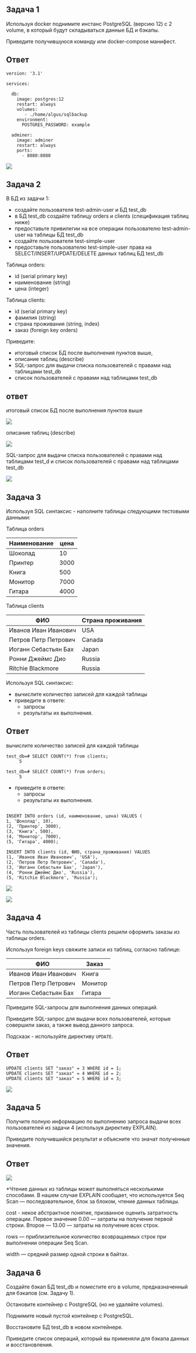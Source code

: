 ## Задача 1

Используя docker поднимите инстанс PostgreSQL (версию 12) c 2 volume, 
в который будут складываться данные БД и бэкапы.

Приведите получившуюся команду или docker-compose манифест.

## Ответ

```
version: '3.1'

services:

  db:
    image: postgres:12
    restart: always
    volumes:   
       - ./home/algus/sqlbackup
    environment:
      POSTGRES_PASSWORD: example

  adminer:
    image: adminer
    restart: always
    ports:
      - 8080:8080   
```
![](https://github.com/AleksandrGuschin/devops-netology/blob/main/%D0%A1%D0%BD%D0%B8%D0%BC%D0%BE%D0%BA%20%D1%8D%D0%BA%D1%80%D0%B0%D0%BD%D0%B0%20%D0%BE%D1%82%202021-06-06%2018-59-02.png)


## Задача 2

В БД из задачи 1: 
- создайте пользователя test-admin-user и БД test_db
- в БД test_db создайте таблицу orders и clients (спeцификация таблиц ниже)
- предоставьте привилегии на все операции пользователю test-admin-user на таблицы БД test_db
- создайте пользователя test-simple-user  
- предоставьте пользователю test-simple-user права на SELECT/INSERT/UPDATE/DELETE данных таблиц БД test_db

Таблица orders:
- id (serial primary key)
- наименование (string)
- цена (integer)

Таблица clients:
- id (serial primary key)
- фамилия (string)
- страна проживания (string, index)
- заказ (foreign key orders)

Приведите:
- итоговый список БД после выполнения пунктов выше,
- описание таблиц (describe)
- SQL-запрос для выдачи списка пользователей с правами над таблицами test_db
- список пользователей с правами над таблицами test_db

## ответ
итоговый список БД после выполнения пунктов выше

![](https://github.com/AleksandrGuschin/devops-netology/blob/main/%D0%A1%D0%BD%D0%B8%D0%BC%D0%BE%D0%BA%20%D1%8D%D0%BA%D1%80%D0%B0%D0%BD%D0%B0%20%D0%BE%D1%82%202021-06-06%2019-34-21.png)

описание таблиц (describe)

![](https://github.com/AleksandrGuschin/devops-netology/blob/main/%D0%A1%D0%BD%D0%B8%D0%BC%D0%BE%D0%BA%20%D1%8D%D0%BA%D1%80%D0%B0%D0%BD%D0%B0%20%D0%BE%D1%82%202021-06-06%2020-44-11.png)


SQL-запрос для выдачи списка пользователей с правами над таблицами test_d
и
список пользователей с правами над таблицами test_db

![](https://github.com/AleksandrGuschin/devops-netology/blob/main/%D0%A1%D0%BD%D0%B8%D0%BC%D0%BE%D0%BA%20%D1%8D%D0%BA%D1%80%D0%B0%D0%BD%D0%B0%20%D0%BE%D1%82%202021-06-06%2020-38-33.png)

## Задача 3

Используя SQL синтаксис - наполните таблицы следующими тестовыми данными:

Таблица orders

|Наименование|цена|
|------------|----|
|Шоколад| 10 |
|Принтер| 3000 |
|Книга| 500 |
|Монитор| 7000|
|Гитара| 4000|

Таблица clients

|ФИО|Страна проживания|
|------------|----|
|Иванов Иван Иванович| USA |
|Петров Петр Петрович| Canada |
|Иоганн Себастьян Бах| Japan |
|Ронни Джеймс Дио| Russia|
|Ritchie Blackmore| Russia|

Используя SQL синтаксис:
- вычислите количество записей для каждой таблицы 
- приведите в ответе:
    - запросы 
    - результаты их выполнения.


## Ответ

вычислите количество записей для каждой таблицы 
```
test_db=# SELECT COUNT(*) from clients;
     5

test_db=# SELECT COUNT(*) from orders;
     5
```

- приведите в ответе:
    - запросы 
    - результаты их выполнения.
```

INSERT INTO orders (id, наименование, цена) VALUES (
1, 'Шоколад', 10), 
(2, 'Принтер', 3000), 
(3, 'Книга', 500), 
(4, 'Монитор', 7000), 
(5, 'Гитара', 4000);
```
```
INSERT INTO clients (id, ФИО, страна_проживания) VALUES 
(1, 'Иванов Иван Иванович', 'USA'), 
(2, 'Петров Петр Петрович', 'Canada'), 
(3, 'Иоганн Себастьян Бах', 'Japan'), 
(4, 'Ронни Джеймс Дио', 'Russia'),
(5, 'Ritchie Blackmore', 'Russia');
```


![](https://github.com/AleksandrGuschin/devops-netology/blob/main/%D0%A1%D0%BD%D0%B8%D0%BC%D0%BE%D0%BA%20%D1%8D%D0%BA%D1%80%D0%B0%D0%BD%D0%B0%20%D0%BE%D1%82%202021-06-07%2021-10-03.png)

![](https://github.com/AleksandrGuschin/devops-netology/blob/main/%D0%A1%D0%BD%D0%B8%D0%BC%D0%BE%D0%BA%20%D1%8D%D0%BA%D1%80%D0%B0%D0%BD%D0%B0%20%D0%BE%D1%82%202021-06-07%2021-11-44.png)


## Задача 4

Часть пользователей из таблицы clients решили оформить заказы из таблицы orders.

Используя foreign keys свяжите записи из таблиц, согласно таблице:

|ФИО|Заказ|
|------------|----|
|Иванов Иван Иванович| Книга |
|Петров Петр Петрович| Монитор |
|Иоганн Себастьян Бах| Гитара |

Приведите SQL-запросы для выполнения данных операций.

Приведите SQL-запрос для выдачи всех пользователей, которые совершили заказ, а также вывод данного запроса.
 
Подсказк - используйте директиву `UPDATE`.

## Ответ

```
UPDATE clients SET "заказ" = 3 WHERE id = 1;
UPDATE clients SET "заказ" = 4 WHERE id = 2;
UPDATE clients SET "заказ" = 5 WHERE id = 3;
```

![](https://github.com/AleksandrGuschin/devops-netology/blob/main/%D0%A1%D0%BD%D0%B8%D0%BC%D0%BE%D0%BA%20%D1%8D%D0%BA%D1%80%D0%B0%D0%BD%D0%B0%20%D0%BE%D1%82%202021-06-07%2021-25-41.png)



## Задача 5

Получите полную информацию по выполнению запроса выдачи всех пользователей из задачи 4 
(используя директиву EXPLAIN).

Приведите получившийся результат и объясните что значат полученные значения.

## Ответ

![](https://github.com/AleksandrGuschin/devops-netology/blob/main/%D0%A1%D0%BD%D0%B8%D0%BC%D0%BE%D0%BA%20%D1%8D%D0%BA%D1%80%D0%B0%D0%BD%D0%B0%20%D0%BE%D1%82%202021-06-07%2021-32-46.png)

*Чтение данных из таблицы может выполняться несколькими способами. В нашем случае EXPLAIN сообщает, что используется Seq Scan — последовательное, блок за блоком, чтение данных таблицы.

 cost - некое абстрактное понятие, призванное оценить затратность операции. Первое значение 0.00 — затраты на получение первой строки. Второе — 13.00 — затраты на получение всех строк.
 
 rows — приблизительное количество возвращаемых строк при выполнении операции Seq Scan.
 
 width — средний размер одной строки в байтах.
 
 
 



## Задача 6

Создайте бэкап БД test_db и поместите его в volume, предназначенный для бэкапов (см. Задачу 1).

Остановите контейнер с PostgreSQL (но не удаляйте volumes).

Поднимите новый пустой контейнер с PostgreSQL.

Восстановите БД test_db в новом контейнере.

Приведите список операций, который вы применяли для бэкапа данных и восстановления. 


